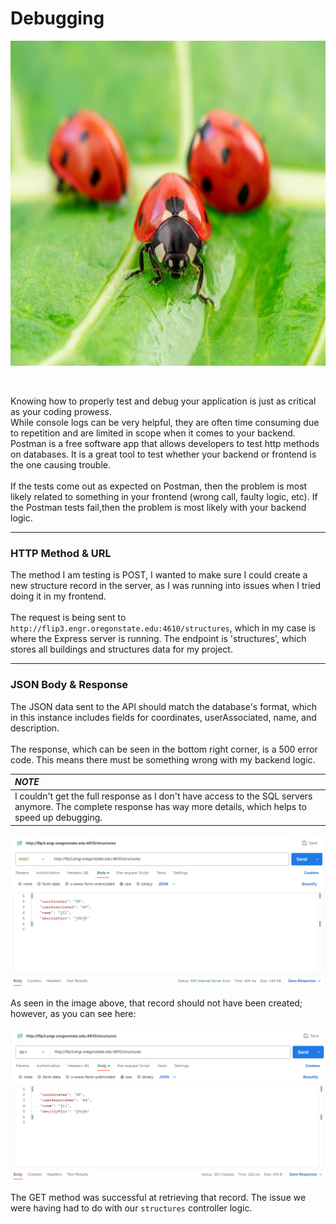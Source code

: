 # Debugging
<p align="center">
  <img src="https://github.com/scott5Tots/react-starter-app/blob/main/debugging/assets/Ladybug.JPG" alt="Ladybug" width="780" height="520">
</p>
<br>

Knowing how to properly test and debug your application is just as critical as your coding prowess. <br>
While console logs can be very helpful, they are often time consuming due to repetition and are limited in scope when it comes to your backend. Postman is a free software app that allows developers to test http methods on databases. It is a great tool to test whether your backend or frontend is the one causing trouble. <br><br>
If the tests come out as expected on Postman, then the problem is most likely related to something in your frontend (wrong call, faulty logic, etc). If the Postman tests fail,then the problem is most likely with your backend logic.<br>
___
### HTTP Method & URL
The method I am testing is POST, I wanted to make sure I could create a new structure record in the server, as I was running into issues when I tried doing it in my frontend.<br><br>
The request is being sent to `http://flip3.engr.oregonstate.edu:4610/structures`, which in my case is where the Express server is running. The endpoint is 'structures', which stores all buildings and structures data for my project.
___
### JSON Body & Response
The JSON data sent to the API should match the database's format, which in this instance includes fields for coordinates, userAssociated, name, and description.<br><br>
The response, which can be seen in the bottom right corner, is a 500 error code. This means there must be something wrong with my backend logic. 

| **_NOTE_**|
|:--------------|
|I couldn't get the full response as I don't have access to the SQL servers anymore. The complete response has way more details, which helps to speed up debugging. |

![POST test](https://github.com/scott5Tots/react-starter-app/blob/main/debugging/assets/post_bug.png)

As seen in the image above, that record should not have been created; however, as you can see here:

![GET method](https://github.com/scott5Tots/react-starter-app/blob/main/debugging/assets/get_bug.png)

The GET method was successful at retrieving that record. The issue we were having had to do with our `structures` controller logic.
